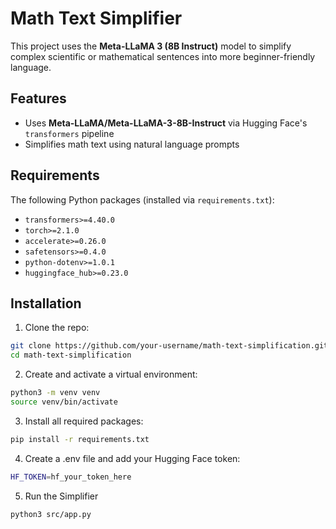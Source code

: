 # Math Text Simplifier

This project uses the **Meta-LLaMA 3 (8B Instruct)** model to simplify complex scientific or mathematical sentences into more beginner-friendly language.

## Features

- Uses **Meta-LLaMA/Meta-LLaMA-3-8B-Instruct** via Hugging Face's `transformers` pipeline
- Simplifies math text using natural language prompts

## Requirements
The following Python packages (installed via `requirements.txt`):
  - `transformers>=4.40.0`
  - `torch>=2.1.0`
  - `accelerate>=0.26.0`
  - `safetensors>=0.4.0`
  - `python-dotenv>=1.0.1`
  - `huggingface_hub>=0.23.0`

## Installation

1. Clone the repo:
```bash
git clone https://github.com/your-username/math-text-simplification.git
cd math-text-simplification
``` 
2. Create and activate a virtual environment:
```bash
python3 -m venv venv
source venv/bin/activate
```
3. Install all required packages:
```bash
pip install -r requirements.txt
```
4. Create a .env file and add your Hugging Face token:
```bash
HF_TOKEN=hf_your_token_here
```
5. Run the Simplifier
```bash
python3 src/app.py
```


